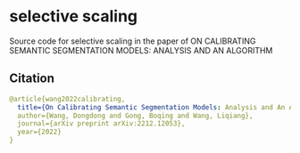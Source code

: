 # selective scaling
Source code for selective scaling in the paper of ON CALIBRATING SEMANTIC SEGMENTATION MODELS: ANALYSIS AND AN ALGORITHM


## Citation
```yaml
@article{wang2022calibrating,
  title={On Calibrating Semantic Segmentation Models: Analysis and An Algorithm},
  author={Wang, Dongdong and Gong, Boqing and Wang, Liqiang},
  journal={arXiv preprint arXiv:2212.12053},
  year={2022}
}
```
